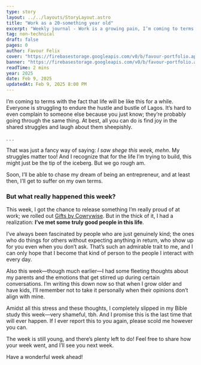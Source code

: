 ```yaml
---
type: story
layout: ../../layouts/StoryLayout.astro
title: "Work as a 20-something year old"
excerpt: "Weekly journal - Work is a growing pain, I’m coming to terms with the fact that life will be like this for a while. Everyone is struggling to endure the hustle and bustle of Lagos"
tag: non-technical
draft: false
pages: 0
author: Favour Felix
cover: "https://firebasestorage.googleapis.com/v0/b/favour-portfolio.appspot.com/o/stories%2Fwork-is-a-growing-pain.jpeg?alt=media&token=a26318e0-6ef4-46d1-90ac-73f4721df16f"
banner: "https://firebasestorage.googleapis.com/v0/b/favour-portfolio.appspot.com/o/stories%2Fwork-is-a-growing-pain.jpeg?alt=media&token=a26318e0-6ef4-46d1-90ac-73f4721df16f"
readTime: 2 mins
year: 2025
date: Feb 9, 2025
updatedAt: Feb 9, 2025 8:00 PM
---
```


I’m coming to terms with the fact that life will be like this for a while. Everyone is struggling to endure the hustle and bustle of Lagos. It’s hard to even complain to someone else because you just know; they’re probably going through the same thing. At best, all you can do is find joy in the shared struggles and laugh about them sheepishly.

<section class="first">
. . .
</section>

That was just a fancy way of saying: _I saw shege this week, mehn_. My struggles matter too! And I recognize that for the life I’m trying to build, this might just be the tip of the iceberg. But we go rough am. 

Soon, I’ll be able to chase my dream of being an entrepreneur, and at least then, I’ll get to suffer on my own terms.

### But what really happened this week?

This week, I got the chance to release something I’m really proud of at work; we rolled out [Gifts by Cowrywise](https://my.cowrywise.com/gifts). But in the thick of it, I had a realization: **I’ve met some truly good people in this life**. 

I’ve always been fascinated by people who are just genuinely kind; the ones who do things for others without expecting anything in return, who show up for you even when you don’t ask. That’s such an admirable trait to me, and I can only hope that I become that kind of person to the people I interact with every day.

Also this week—though much earlier—I had some fleeting thoughts about my parents and the emotions that get stirred up during certain conversations. I’m writing this down now so that when I grow older and have kids, I’ll remember not to take it personally when their opinions don’t align with mine.

Amidst all this stress and these thoughts, I completely slipped in my Bible study this week—very shameful, tbh. And I promise this is the last time that will ever happen. If I ever report this to you again, please scold me however you can.

The week is still young, and there’s plenty left to do! Feel free to share how your week went, and I’ll see you next week. 

Have a wonderful week ahead!